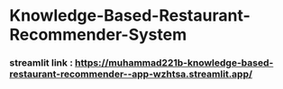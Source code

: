 # Knowledge-Based-Restaurant-Recommender-System
### streamlit link : https://muhammad221b-knowledge-based-restaurant-recommender--app-wzhtsa.streamlit.app/
